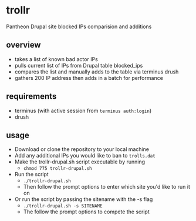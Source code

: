 # trollr
Pantheon Drupal site blocked IPs comparision and additions

## overview
- takes a list of known bad actor IPs
- pulls current list of IPs from Drupal table blocked_ips
- compares the list and manually adds to the table via terminus drush
- gathers 200 IP address then adds in a batch for performance

## requirements
- terminus (with active session from `terminus auth:login`)
- drush


## usage
- Download or clone the repository to your local machine
- Add any additional IPs you would like to ban to `trolls.dat`
- Make the trollr-drupal.sh script executable by running
  - `chmod 775 trollr-drupal.sh`
- Run the script
  - `./trollr-drupal.sh`
  - Then follow the prompt options to enter which site you'd like to run it on
- Or run the script by passing the sitename with the -s flag
  - `./trollr-drupal.sh -s SITENAME`
  - The follow the prompt options to compete the script